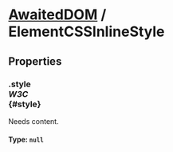 # [AwaitedDOM](/docs/basic-interfaces/awaited-dom) <span>/</span> ElementCSSInlineStyle

## Properties

### .style <div class="specs"><i>W3C</i></div> {#style}

Needs content.

#### **Type**: `null`
